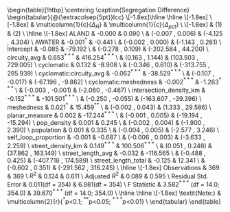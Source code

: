 \begin{table}[!htbp] \centering
  \caption{Segregation Difference}
\begin{tabular}{@{\extracolsep{5pt}}lcc}
\\[-1.8ex]\hline
\hline \\[-1.8ex]
\\[-1.8ex] & \multicolumn{1}{c}{$\Delta_{\tilde{H}}$} & \multicolumn{1}{c}{$\Delta_{pct}$}  \\
\\[-1.8ex] & (1) & (2) \\
\hline \\[-1.8ex]
 ALAND & -0.000$^{}$ & 0.090$^{}$ \\
  & (-0.007 , 0.006) & (-4.125 , 4.304) \\
 AWATER & -0.001$^{*}$ & -0.441$^{}$ \\
  & (-0.002 , 0.000) & (-1.143 , 0.261) \\
 Intercept & -0.085$^{}$ & -79.192$^{}$ \\
  & (-0.278 , 0.109) & (-202.584 , 44.200) \\
 circuity\_avg & 0.653$^{***}$ & 416.254$^{***}$ \\
  & (0.163 , 1.144) & (103.503 , 729.005) \\
 cyclomatic & 0.132$^{}$ & -8.908$^{}$ \\
  & (-0.346 , 0.610) & (-313.755 , 295.939) \\
 cyclomatic:circuity\_avg & -0.062$^{***}$ & -38.529$^{***}$ \\
  & (-0.107 , -0.017) & (-67.196 , -9.862) \\
 cyclomatic:meshedness & -0.002$^{***}$ & -1.263$^{***}$ \\
  & (-0.003 , -0.001) & (-2.060 , -0.467) \\
 intersection\_density\_km & -0.152$^{***}$ & -101.501$^{***}$ \\
  & (-0.250 , -0.055) & (-163.607 , -39.396) \\
 meshedness & 0.021$^{*}$ & 15.459$^{**}$ \\
  & (-0.002 , 0.043) & (1.333 , 29.586) \\
 planar\_measure & 0.002$^{}$ & -17.244$^{***}$ \\
  & (-0.001 , 0.005) & (-19.194 , -15.294) \\
 pop\_density & 0.001$^{}$ & 0.245$^{}$ \\
  & (-0.002 , 0.004) & (-1.900 , 2.390) \\
 population & 0.001$^{}$ & 0.335$^{}$ \\
  & (-0.004 , 0.005) & (-2.577 , 3.246) \\
 self\_loop\_proportion & -0.001$^{}$ & -0.687$^{}$ \\
  & (-0.006 , 0.003) & (-3.633 , 2.259) \\
 street\_density\_km & 0.149$^{***}$ & 100.506$^{***}$ \\
  & (0.051 , 0.248) & (37.862 , 163.149) \\
 street\_length\_avg & -0.032$^{}$ & -116.565$^{}$ \\
  & (-0.488 , 0.425) & (-407.718 , 174.589) \\
 street\_length\_total & -0.125$^{}$ & 12.341$^{}$ \\
  & (-0.602 , 0.351) & (-291.562 , 316.245) \\
\hline \\[-1.8ex]
 Observations & 369 & 369 \\
 $R^2$ & 0.124 & 0.611 \\
 Adjusted $R^2$ & 0.089 & 0.595 \\
 Residual Std. Error & 0.011(df = 354) & 6.981(df = 354)  \\
 F Statistic & 3.582$^{***}$ (df = 14.0; 354.0) & 39.670$^{***}$ (df = 14.0; 354.0) \\
\hline
\hline \\[-1.8ex]
\textit{Note:} & \multicolumn{2}{r}{$^{*}$p$<$0.1; $^{**}$p$<$0.05; $^{***}$p$<$0.01} \\
\end{tabular}
\end{table}
